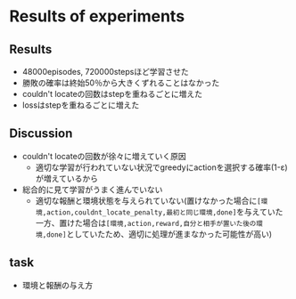 # Results of experiments

## Results
- 48000episodes, 720000stepsほど学習させた
- 勝敗の確率は終始50％から大きくずれることはなかった
- couldn't locateの回数はstepを重ねるごとに増えた
- lossはstepを重ねるごとに増えた

## Discussion 
- couldn't locateの回数が徐々に増えていく原因
  - 適切な学習が行われていない状況でgreedyにactionを選択する確率(1-ε)が増えているから
- 総合的に見て学習がうまく進んでいない
  - 適切な報酬と環境状態を与えられていない(置けなかった場合に`[環境,action,couldnt_locate_penalty,最初と同じ環境,done]`を与えていた一方、置けた場合は`[環境,action,reward,自分と相手が置いた後の環境,done]`としていたため、適切に処理が進まなかった可能性が高い)

## task 
- 環境と報酬の与え方
